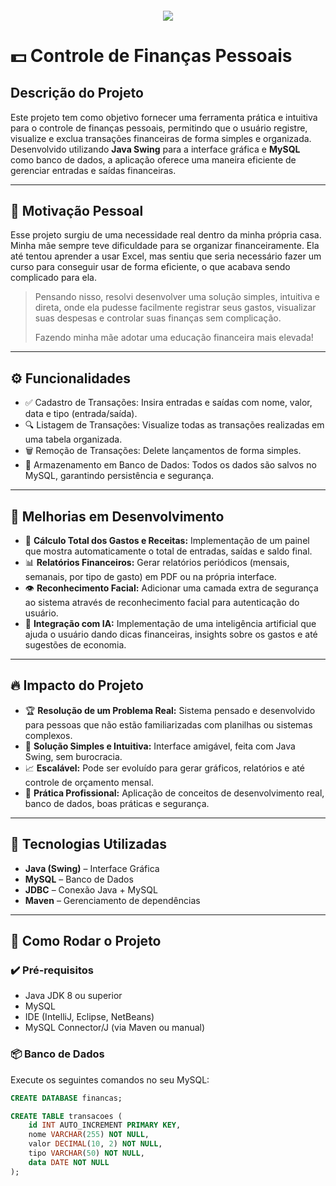 <h4 align="center"> 
	<img src="http://img.shields.io/static/v1?label=STATUS&message=DESENVOLVIMENTO%20EM%20ANDAMENTO&color=F7DF1E&style=for-the-badge"/>
</h4>

# 💵 Controle de Finanças Pessoais

## Descrição do Projeto

Este projeto tem como objetivo fornecer uma ferramenta prática e intuitiva para o controle de finanças pessoais, permitindo que o usuário registre, visualize e exclua transações financeiras de forma simples e organizada. Desenvolvido utilizando **Java Swing** para a interface gráfica e **MySQL** como banco de dados, a aplicação oferece uma maneira eficiente de gerenciar entradas e saídas financeiras.

---

## 🎯 Motivação Pessoal

Esse projeto surgiu de uma necessidade real dentro da minha própria casa. Minha mãe sempre teve dificuldade para se organizar financeiramente. Ela até tentou aprender a usar Excel, mas sentiu que seria necessário fazer um curso para conseguir usar de forma eficiente, o que acabava sendo complicado para ela.  
>  
> Pensando nisso, resolvi desenvolver uma solução simples, intuitiva e direta, onde ela pudesse facilmente registrar seus gastos, visualizar suas despesas e controlar suas finanças sem complicação.  
>  
> Fazendo minha mãe adotar uma educação financeira mais elevada!

---

## ⚙️ Funcionalidades

- ✅ Cadastro de Transações: Insira entradas e saídas com nome, valor, data e tipo (entrada/saída).
- 🔍 Listagem de Transações: Visualize todas as transações realizadas em uma tabela organizada.
- 🗑️ Remoção de Transações: Delete lançamentos de forma simples.
- 💾 Armazenamento em Banco de Dados: Todos os dados são salvos no MySQL, garantindo persistência e segurança.

---

## 🚧 Melhorias em Desenvolvimento

- 🧮 **Cálculo Total dos Gastos e Receitas:** Implementação de um painel que mostra automaticamente o total de entradas, saídas e saldo final.
- 📊 **Relatórios Financeiros:** Gerar relatórios periódicos (mensais, semanais, por tipo de gasto) em PDF ou na própria interface.
- 👁️ **Reconhecimento Facial:** Adicionar uma camada extra de segurança ao sistema através de reconhecimento facial para autenticação do usuário.
- 🤖 **Integração com IA:** Implementação de uma inteligência artificial que ajuda o usuário dando dicas financeiras, insights sobre os gastos e até sugestões de economia.

---

## 🔥 Impacto do Projeto

- 🏆 **Resolução de um Problema Real:** Sistema pensado e desenvolvido para pessoas que não estão familiarizadas com planilhas ou sistemas complexos.
- 🎯 **Solução Simples e Intuitiva:** Interface amigável, feita com Java Swing, sem burocracia.
- 📈 **Escalável:** Pode ser evoluído para gerar gráficos, relatórios e até controle de orçamento mensal.
- 💼 **Prática Profissional:** Aplicação de conceitos de desenvolvimento real, banco de dados, boas práticas e segurança.

---

## 🚀 Tecnologias Utilizadas

- **Java (Swing)** – Interface Gráfica
- **MySQL** – Banco de Dados
- **JDBC** – Conexão Java + MySQL
- **Maven** – Gerenciamento de dependências

---

## 🧠 Como Rodar o Projeto

### ✔️ Pré-requisitos

- Java JDK 8 ou superior  
- MySQL  
- IDE (IntelliJ, Eclipse, NetBeans)  
- MySQL Connector/J (via Maven ou manual)

### 📦 Banco de Dados

Execute os seguintes comandos no seu MySQL:

```sql
CREATE DATABASE financas;

CREATE TABLE transacoes (
    id INT AUTO_INCREMENT PRIMARY KEY,
    nome VARCHAR(255) NOT NULL,
    valor DECIMAL(10, 2) NOT NULL,
    tipo VARCHAR(50) NOT NULL,
    data DATE NOT NULL
);
